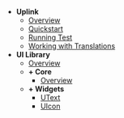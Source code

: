 - **Uplink**
  - [Overview](README.md)
  - [Quickstart](quickstart.md)
  - [Running Test](test.md)
  - [Working with Translations](translation.md)
- **UI Library**
  - [Overview](ui_library/overview.md)
  - **+ Core**
    - [Overview](ui_library/core/overview.md)
  - **+ Widgets**
    - [UText](ui_library/widgets/u_text.md)
    - [UIcon](ui_library/widgets/u_icon.md)
<!-- - **Data**
  - [Overview](data/overview.md)
- **Hooks**
  - [Overview](hooks/overview.md)
- **Pocket Dimension (Cache)**
  - [Overview](pocketdimension/overview.md)
  - [Interface](pocketdimension/interface.md)
- **Constellation (FS)**
  - [Overview](constellation/overview.md)
  - [Examples](constellation/examples.md)
  - [Item](constellation/item.md)
  - [File](constellation/file.md)
  - [Directory](constellation/directory.md)
  - [Constellation](constellation/constellation.md)
- **Mulit Pass (Identity)**
  - [Overview](identity/overview.md)
  - [Interface](identity/interface.md)
- **Raygun (Messaging)**
  - [Overview](raygun/overview.md)
  - [Interface](raygun/interface.md)
- **Tesseract (KeyStore)**
  - [Overview](tesseract/overview.md)
- **Quantum Entanglement (P2P)**
  - [Overview](qep2p/Overview.md)
- **Retro Relay**
  - [Overview](api/overview.md)
- **Extensions**
  - [Overview](extensions/overview)
  - **+ Constellation**
    - [IPFS](extensions/constellation/ipfs.md)
    - [Memory](extensions/constellation/memory.md)
    - [Storj](extensions/constellation/storj.md)
  - **+ Multipass**
    - [Solana](extensions/multipass/solana.md)
  - **+ Pocket Dimension**
    - [Flatfile](extensions/pocketdimension/flatfile.md)
    - [Steretto](extensions/pocketdimension/stretto.md)
  - **+ Raygun**
    - [IPFS](extensions/raygun/ipfs.md)
    - [Textile](extensions/raygun/textile.md) -->